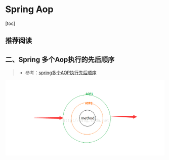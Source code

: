 # Spring Aop

[toc]

## 推荐阅读





## 二、Spring 多个Aop执行的先后顺序

> - 参考：[spring多个AOP执行先后顺序](https://blog.csdn.net/qqXHwwqwq/article/details/51678595)



![img](./images/20160615101152512.png)